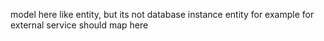 model here like entity, but its not database instance entity
for example for external service should map here